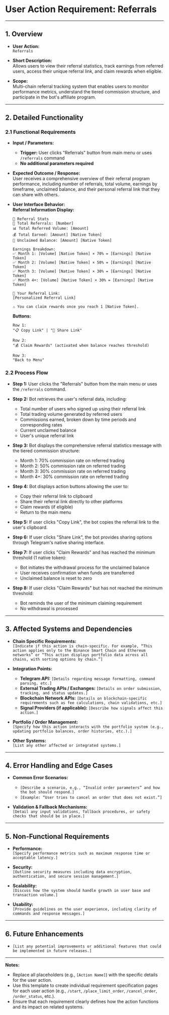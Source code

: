 # User Action Requirement: Referrals

---

## 1. Overview

- **User Action:**  
  `Referrals`

- **Short Description:**  
  Allows users to view their referral statistics, track earnings from referred users, access their unique referral link, and claim rewards when eligible.

- **Scope:**  
  Multi-chain referral tracking system that enables users to monitor performance metrics, understand the tiered commission structure, and participate in the bot's affiliate program.

---

## 2. Detailed Functionality

### 2.1 Functional Requirements
- **Input / Parameters:**
    - **Trigger:** User clicks "Referrals" button from main menu or uses `/referrals` command
    - **No additional parameters required**

- **Expected Outcome / Response:**  
  User receives a comprehensive overview of their referral program performance, including number of referrals, total volume, earnings by timeframe, unclaimed balance, and their personal referral link that they can share with others.

- **User Interface Behavior:**  
  **Referral Information Display:**
  ```
  🔗 Referral Stats
  👥 Total Referrals: [Number]
  📊 Total Referred Volume: [Amount]
  💰 Total Earned: [Amount] [Native Token]
  💸 Unclaimed Balance: [Amount] [Native Token]
  
  Earnings Breakdown:
  ✅ Month 1: [Volume] [Native Token] × 70% = [Earnings] [Native Token]
  ✅ Month 2: [Volume] [Native Token] × 50% = [Earnings] [Native Token]
  ✅ Month 3: [Volume] [Native Token] × 30% = [Earnings] [Native Token]
  ✅ Month 4+: [Volume] [Native Token] × 30% = [Earnings] [Native Token]
  
  🔗 Your Referral Link:
  [Personalized Referral Link]
  
  ⚠️ You can claim rewards once you reach 1 [Native Token].
  ```

  **Buttons:**
  ```
  Row 1:
  "📋 Copy Link" | "📱 Share Link"
  
  Row 2:
  "💰 Claim Rewards" (activated when balance reaches threshold)
  
  Row 3:
  "Back to Menu"
  ```

### 2.2 Process Flow
- **Step 1:** User clicks the "Referrals" button from the main menu or uses the `/referrals` command.

- **Step 2:** Bot retrieves the user's referral data, including:
    - Total number of users who signed up using their referral link
    - Total trading volume generated by referred users
    - Commissions earned, broken down by time periods and corresponding rates
    - Current unclaimed balance
    - User's unique referral link

- **Step 3:** Bot displays the comprehensive referral statistics message with the tiered commission structure:
    - Month 1: 70% commission rate on referred trading
    - Month 2: 50% commission rate on referred trading
    - Month 3: 30% commission rate on referred trading
    - Month 4+: 30% commission rate on referred trading

- **Step 4:** Bot displays action buttons allowing the user to:
    - Copy their referral link to clipboard
    - Share their referral link directly to other platforms
    - Claim rewards (if eligible)
    - Return to the main menu

- **Step 5:** If user clicks "Copy Link", the bot copies the referral link to the user's clipboard.

- **Step 6:** If user clicks "Share Link", the bot provides sharing options through Telegram's native sharing interface.

- **Step 7:** If user clicks "Claim Rewards" and has reached the minimum threshold (1 native token):
    - Bot initiates the withdrawal process for the unclaimed balance
    - User receives confirmation when funds are transferred
    - Unclaimed balance is reset to zero

- **Step 8:** If user clicks "Claim Rewards" but has not reached the minimum threshold:
    - Bot reminds the user of the minimum claiming requirement
    - No withdrawal is processed

---

## 3. Affected Systems and Dependencies

- **Chain Specific Requirements:**  
  `[Indicate if this action is chain-specific. For example, “This action applies only to the Binance Smart Chain and Ethereum networks” or “This action displays portfolio data across all chains, with sorting options by chain.”]`

- **Integration Points:**
    - **Telegram API:** `[Details regarding message formatting, command parsing, etc.]`
    - **External Trading APIs / Exchanges:** `[Details on order submission, tracking, and status updates.]`
    - **Blockchain Network APIs:** `[Details on blockchain-specific requirements such as fee calculations, chain validations, etc.]`
    - **Signal Providers (if applicable):** `[Describe how signals affect this action.]`

- **Portfolio / Order Management:**  
  `[Specify how this action interacts with the portfolio system (e.g., updating portfolio balances, order histories, etc.).]`

- **Other Systems:**  
  `[List any other affected or integrated systems.]`

---

## 4. Error Handling and Edge Cases

- **Common Error Scenarios:**
    - `[Describe a scenario, e.g., “Invalid order parameters” and how the bot should respond.]`
    - `[Example: “User tries to cancel an order that does not exist.”]`

- **Validation & Fallback Mechanisms:**  
  `[Detail any input validations, fallback procedures, or safety checks that should be in place.]`

---

## 5. Non-Functional Requirements

- **Performance:**  
  `[Specify performance metrics such as maximum response time or acceptable latency.]`

- **Security:**  
  `[Outline security measures including data encryption, authentication, and secure session management.]`

- **Scalability:**  
  `[Discuss how the system should handle growth in user base and transaction volume.]`

- **Usability:**  
  `[Provide guidelines on the user experience, including clarity of commands and response messages.]`

---

## 6. Future Enhancements

- `[List any potential improvements or additional features that could be implemented in future releases.]`

---

**Notes:**
- Replace all placeholders (e.g., `[Action Name]`) with the specific details for the user action.
- Use this template to create individual requirement specification pages for each user action (e.g., `/start`, `/place_limit_order`, `/cancel_order`, `/order_status`, etc.).
- Ensure that each requirement clearly defines how the action functions and its impact on related systems.